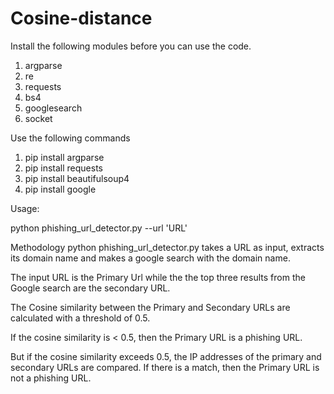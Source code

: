 # Cosine-distance
Install the following modules before you can use the code.
1. argparse
2. re
3. requests
4. bs4
5. googlesearch
6. socket

Use the following commands
1. pip install argparse
3. pip install requests
4. pip install beautifulsoup4
5. pip install google

Usage:


python phishing_url_detector.py --url 'URL'

Methodology
python phishing_url_detector.py takes a URL as input, extracts its domain name and makes a google search with the domain name.

The input URL is the Primary Url while the the top three results from the Google search are the secondary URL.

The Cosine similarity between the Primary and Secondary URLs are calculated with a threshold of 0.5.

If the cosine similarity is < 0.5, then the Primary URL is a phishing URL.

But if the cosine similarity exceeds 0.5, the IP addresses of the primary and secondary URLs are compared. If there is a match, then the Primary URL is not a phishing URL. 

